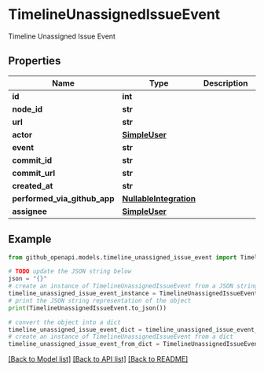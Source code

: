 # TimelineUnassignedIssueEvent

Timeline Unassigned Issue Event

## Properties

Name | Type | Description | Notes
------------ | ------------- | ------------- | -------------
**id** | **int** |  | 
**node_id** | **str** |  | 
**url** | **str** |  | 
**actor** | [**SimpleUser**](SimpleUser.md) |  | 
**event** | **str** |  | 
**commit_id** | **str** |  | 
**commit_url** | **str** |  | 
**created_at** | **str** |  | 
**performed_via_github_app** | [**NullableIntegration**](NullableIntegration.md) |  | 
**assignee** | [**SimpleUser**](SimpleUser.md) |  | 

## Example

```python
from github_openapi.models.timeline_unassigned_issue_event import TimelineUnassignedIssueEvent

# TODO update the JSON string below
json = "{}"
# create an instance of TimelineUnassignedIssueEvent from a JSON string
timeline_unassigned_issue_event_instance = TimelineUnassignedIssueEvent.from_json(json)
# print the JSON string representation of the object
print(TimelineUnassignedIssueEvent.to_json())

# convert the object into a dict
timeline_unassigned_issue_event_dict = timeline_unassigned_issue_event_instance.to_dict()
# create an instance of TimelineUnassignedIssueEvent from a dict
timeline_unassigned_issue_event_from_dict = TimelineUnassignedIssueEvent.from_dict(timeline_unassigned_issue_event_dict)
```
[[Back to Model list]](../README.md#documentation-for-models) [[Back to API list]](../README.md#documentation-for-api-endpoints) [[Back to README]](../README.md)



